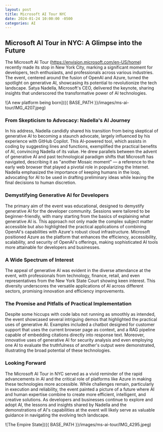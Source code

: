 ```yaml
---
layout: post
title: Microsoft AI Tour NYC 
date: 2024-01-24 10:00:00 -0500
categories: AI 
---
```



## Microsoft AI Tour in NYC: A Glimpse into the Future
The Microsoft AI Tour (https://envision.microsoft.com/en-US/home) recently made its stop in New York City, marking a significant moment for developers, tech enthusiasts, and professionals across various industries. The event, centered around the fusion of OpenAI and Azure, turned the spotlight on generative AI, showcasing its potential to revolutionize the tech landscape. Satya Nadella, Microsoft's CEO, delivered the keynote, sharing insights that underscored the transformative power of AI technologies.

![A new platform being born]({{ BASE_PATH }}/images/ms-ai-tour/IMG_4207.jpeg)


### From Skepticism to Advocacy: Nadella's AI Journey
In his address, Nadella candidly shared his transition from being skeptical of generative AI to becoming a staunch advocate, largely influenced by his experience with GitHub Copilot. This AI-powered tool, which assists in coding by suggesting lines and functions, exemplified the practical benefits of AI, convincing Nadella of its value. He drew parallels between the advent of generative AI and past technological paradigm shifts that Microsoft has navigated, describing it as "another Mosaic moment" — a reference to the early web browser that played a pivotal role in popularizing the Internet. Nadella emphasized the importance of keeping humans in the loop, advocating for AI to be used in drafting preliminary ideas while leaving the final decisions to human discretion.

### Demystifying Generative AI for Developers
The primary aim of the event was educational, designed to demystify generative AI for the developer community. Sessions were tailored to be beginner-friendly, with many starting from the basics of explaining what generative AI is. This approach not only made the complex subject matter accessible but also highlighted the practical applications of combining OpenAI's capabilities with Azure's robust cloud infrastructure. Microsoft positioned Azure as the platform that enhances the efficiency, accessibility, scalability, and security of OpenAI's offerings, making sophisticated AI tools more attainable for developers and businesses.

### A Wide Spectrum of Interest
The appeal of generative AI was evident in the diverse attendance at the event, with professionals from technology, finance, retail, and even representatives from the New York State Court showing keen interest. This diversity underscores the versatile applications of AI across different sectors, promising innovation and efficiency improvements.

### The Promise and Pitfalls of Practical Implementation
Despite some hiccups with code labs not running as smoothly as intended, the event showcased several intriguing demos that highlighted the practical uses of generative AI. Examples included a chatbot designed for customer support that uses the current browser page as context, and a RAG pipeline capable of embedding citations directly into response text. Moreover, innovative uses of generative AI for security analysis and even employing one AI to evaluate the truthfulness of another's output were demonstrated, illustrating the broad potential of these technologies.

### Looking Forward
The Microsoft AI Tour in NYC served as a vivid reminder of the rapid advancements in AI and the critical role of platforms like Azure in making these technologies more accessible. While challenges remain, particularly in execution and reliability, the event painted a picture of a future where AI and human expertise combine to create more efficient, intelligent, and creative solutions. As developers and businesses continue to explore and adopt AI, the lessons and insights shared by Nadella and the demonstrations of AI's capabilities at the event will likely serve as valuable guidance in navigating the evolving tech landscape.

![The Empire State]({{ BASE_PATH }}/images/ms-ai-tour/IMG_4295.jpeg)